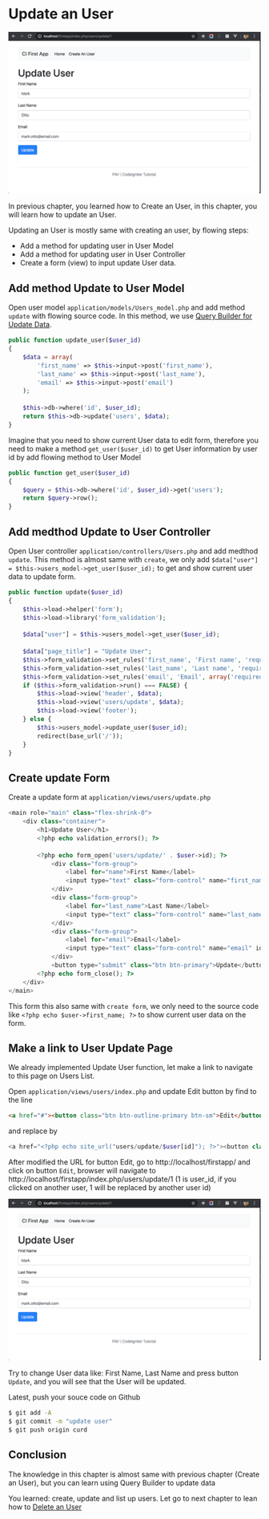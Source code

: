 # Update an User

![](./images/ci_update.png)

In previous chapter, you learned how to Create an User, in this chapter, you will learn how to update an User.

Updating an User is mostly same with creating an user, by flowing steps:

- Add a method for updating user in User Model
- Add a method for updating user in User Controller
- Create a form (view) to input update User data.

## Add method Update to User Model

Open user model `application/models/Users_model.php` and add method `update` with flowing source code. In this method, we use [Query Builder for Update Data](https://codeigniter.com/user_guide/database/query_builder.html#updating-data).

```php
public function update_user($user_id)
{
    $data = array(
        'first_name' => $this->input->post('first_name'),
        'last_name' => $this->input->post('last_name'),
        'email' => $this->input->post('email')
    );

    $this->db->where('id', $user_id);
    return $this->db->update('users', $data);
}
```

Imagine that you need to show current User data to edit form, therefore you need to make a method `get_user($user_id)` to get User information by user id by add flowing method to User Model

```php
public function get_user($user_id)
{
    $query = $this->db->where('id', $user_id)->get('users');
    return $query->row();
}
```

## Add medthod Update to User Controller

Open User controller `application/controllers/Users.php` and add medthod `update`. This method is almost same with `create`, we only add `$data["user"] = $this->users_model->get_user($user_id);` to get and show current user data to update form.

```php
public function update($user_id)
{
    $this->load->helper('form');
    $this->load->library('form_validation');

    $data["user"] = $this->users_model->get_user($user_id);

    $data["page_title"] = "Update User";
    $this->form_validation->set_rules('first_name', 'First name', 'required');
    $this->form_validation->set_rules('last_name', 'Last name', 'required');
    $this->form_validation->set_rules('email', 'Email', array('required','valid_email'));
    if ($this->form_validation->run() === FALSE) {
        $this->load->view('header', $data); 
        $this->load->view('users/update', $data);
        $this->load->view('footer');
    } else {
        $this->users_model->update_user($user_id);
        redirect(base_url('/'));
    }
}
```

## Create update Form

Create a update form at `application/views/users/update.php`


```php
<main role="main" class="flex-shrink-0">
    <div class="container">
        <h1>Update User</h1>
        <?php echo validation_errors(); ?>

        <?php echo form_open('users/update/' . $user->id); ?>
            <div class="form-group">
                <label for="name">First Name</label>
                <input type="text" class="form-control" name="first_name" id="first_name" value="<?php echo $user->first_name; ?>">
            </div>
            <div class="form-group">
                <label for="last_name">Last Name</label>
                <input type="text" class="form-control" name="last_name" id="last_name" value="<?php echo $user->last_name; ?>">
            </div>
            <div class="form-group">
                <label for="email">Email</label>
                <input type="text" class="form-control" name="email" id="email" value="<?php echo $user->email; ?>">
            </div>
            <button type="submit" class="btn btn-primary">Update</button>
        <?php echo form_close(); ?>
    </div>
</main>
```

This form this also same with `create form`, we only need to the source code like `<?php echo $user->first_name; ?>` to show current user data on the form.


## Make a link to User Update Page

We already implemented Update User function, let make a link to navigate to this page on Users List.

Open `application/views/users/index.php` and update Edit button by find to the line

```html
<a href="#"><button class="btn btn-outline-primary btn-sm">Edit</button></a>
```

and replace by

```php
<a href="<?php echo site_url("users/update/$user[id]"); ?>"><button class="btn btn-outline-primary btn-sm">Edit</button></a>
```

After modified the URL for button Edit, go to http://localhost/firstapp/ and click on button `Edit`, browser will navigate to http://localhost/firstapp/index.php/users/update/1 (1 is user_id, if you clicked on another user, 1 will be replaced by another user id)

![](./images/ci_update.png)

Try to change User data like: First Name, Last Name and press button `Update`, and you will see that the User will be updated.

Latest, push your souce code on Github

```bash
$ git add -A
$ git commit -m "update user"
$ git push origin curd
```

## Conclusion

The knowledge in this chapter is almost same with previous chapter (Create an User), but you can learn using Query Builder to update data 


You learned: create, update and list up users. Let go to next chapter to lean how to [Delete an User](./ci_delete.md)
